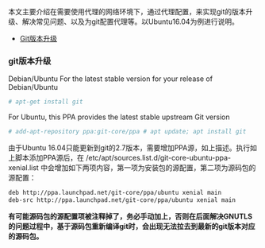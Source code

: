 本文主要介绍在需要使用代理的网络环境下，通过代理配置，来实现git的版本升级、解决常见问题、以及为git配置代理等。以Ubuntu16.04为例进行说明。  

- [Git版本升级](requre "git版本升级")

### git版本升级
Debian/Ubuntu
For the latest stable version for your release of Debian/Ubuntu
``` bash
# apt-get install git
```
For Ubuntu, this PPA provides the latest stable upstream Git version
``` bash
# add-apt-repository ppa:git-core/ppa # apt update; apt install git
```
由于Ubuntu 16.04只能更新到git的2.7版本，需要增加PPA源，如上描述。执行如上脚本添加PPA源后，在 /etc/apt/sources.list.d/git-core-ubuntu-ppa-xenial.list 中会增加如下两项内容，第一项为安装包的源配置，第二项为源码包的源配置：  
``` bash
deb http://ppa.launchpad.net/git-core/ppa/ubuntu xenial main
deb-src http://ppa.launchpad.net/git-core/ppa/ubuntu xenial main
```

**有可能源码包的源配置项被注释掉了，务必手动加上，否则在后面解决GNUTLS的问题过程中，基于源码包重新编译git时，会出现无法拉去到最新的git版本对应的源码包。**
